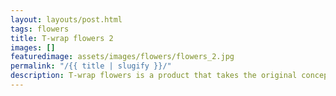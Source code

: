 ```yaml
---
layout: layouts/post.html
tags: flowers
title: T-wrap flowers 2
images: []
featuredimage: assets/images/flowers/flowers_2.jpg
permalink: "/{{ title | slugify }}/"
description: T-wrap flowers is a product that takes the original concept of the T-wrap and adds flowers to it. The product can be worn by both kids and adults.
---
```

